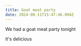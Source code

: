 ```yaml
---
title: Goat meat party
date: 2024-08-11T15:47:46.094Z
---
```


We had a goat meat party tonight

It's delicious
